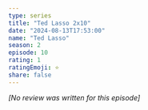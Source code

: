 ```yaml
---
type: series
title: "Ted Lasso 2x10"
date: "2024-08-13T17:53:00"
name: "Ted Lasso"
season: 2
episode: 10
rating: 1
ratingEmoji: ⭐️
share: false
---
```


_[No review was written for this episode]_
